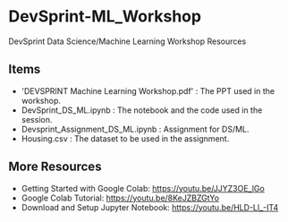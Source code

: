 # DevSprint-ML_Workshop
DevSprint Data Science/Machine Learning Workshop Resources

## Items
- 'DEVSPRINT Machine Learning Workshop.pdf' : The PPT used in the workshop.
- DevSprint_DS_ML.ipynb : The notebook and the code used in the session.
- Devsprint_Assignment_DS_ML.ipynb : Assignment for DS/ML.
- Housing.csv : The dataset to be used in the assignment.

## More Resources
- Getting Started with Google Colab: https://youtu.be/JJYZ3OE_lGo
- Google Colab Tutorial: https://youtu.be/8KeJZBZGtYo
- Download and Setup Jupyter Notebook: https://youtu.be/HLD-Ll_-IT4
